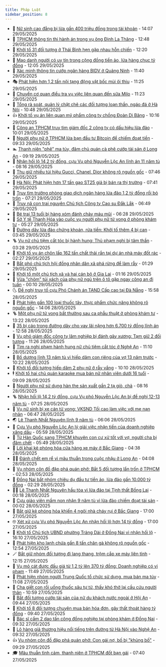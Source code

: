 ```yaml
---
title: Pháp Luật
sidebar_position: 8
---
```


<!-- dantri-phap-luat:START -->
- 🌊 [Nữ sinh cao đẳng bị lừa gần 400 triệu đồng trong tài khoản](https://dantri.com.vn/phap-luat/nu-sinh-cao-dang-bi-lua-gan-400-trieu-dong-trong-tai-khoan-20250529203558830.htm) - 14:07 29/05/2025
- 🐲 [TPHCM thông tin thi hành án trong vụ ông Đinh La Thăng](https://dantri.com.vn/phap-luat/tphcm-thong-tin-thi-hanh-an-trong-vu-ong-dinh-la-thang-20250529175535265.htm) - 12:48 29/05/2025
- 🌁 [Khởi tố 31 đối tượng ở Thái Bình hẹn gặp nhau hỗn chiến](https://dantri.com.vn/phap-luat/khoi-to-31-doi-tuong-o-thai-binh-hen-gap-nhau-hon-chien-20250517133127812.htm) - 12:20 29/05/2025
- 🎃 [Mạo danh người có uy tín trong cộng đồng tiền ảo, lừa hàng chục tỷ đồng](https://dantri.com.vn/phap-luat/mao-danh-nguoi-co-uy-tin-trong-cong-dong-tien-ao-lua-hang-chuc-ty-dong-20250529184727499.htm) - 12:05 29/05/2025
- 🦅 [Xác minh thông tin cướp ngân hàng BIDV ở Quảng Ninh](https://dantri.com.vn/phap-luat/xac-minh-thong-tin-cuop-ngan-hang-bidv-o-quang-ninh-20250529183814464.htm) - 11:40 29/05/2025
- 🎭 [Phát hiện hơn 1,2 tấn nội tạng động vật bốc mùi ôi thiu](https://dantri.com.vn/phap-luat/phat-hien-hon-12-tan-noi-tang-dong-vat-boc-mui-oi-thiu-20250529182102171.htm) - 11:25 29/05/2025
- 🤗 [Chuyển cơ quan điều tra vụ việc liên quan đến sữa Milo](https://dantri.com.vn/phap-luat/chuyen-co-quan-dieu-tra-vu-viec-lien-quan-den-sua-milo-20250529181856417.htm) - 11:23 29/05/2025
- 🚀 [Tổng rà soát, quản lý chặt chẽ các đối tượng loạn thần, ngáo đá ở Hà Nội](https://dantri.com.vn/phap-luat/tong-ra-soat-quan-ly-chat-che-cac-doi-tuong-loan-than-ngao-da-o-ha-noi-20250529174210681.htm) - 10:48 29/05/2025
- 👍 [Khởi tố vụ án liên quan mỹ phẩm công ty chồng Đoàn Di Băng](https://dantri.com.vn/phap-luat/khoi-to-vu-an-lien-quan-my-pham-cong-ty-chong-doan-di-bang-20250528093528299.htm) - 10:16 29/05/2025
- 🧐 [Công an TPHCM truy tìm giám đốc 2 công ty có dấu hiệu lừa đảo](https://dantri.com.vn/phap-luat/cong-an-tphcm-truy-tim-giam-doc-2-cong-ty-co-dau-hieu-lua-dao-20250529164440699.htm) - 10:01 29/05/2025
- 🫶 [Người phụ nữ ở TPHCM lừa bạn đầu tư Bitcoin để chiếm đoạt tiền](https://dantri.com.vn/phap-luat/nguoi-phu-nu-o-tphcm-lua-ban-dau-tu-bitcoin-de-chiem-doat-tien-20250529153809120.htm) - 09:33 29/05/2025
- 🏊 [Thanh niên &quot;phê&quot; ma túy, đâm chủ quán cà phê cướp tài sản ở Long An](https://dantri.com.vn/phap-luat/thanh-nien-phe-ma-tuy-dam-chu-quan-ca-phe-cuop-tai-san-o-long-an-20250529153739816.htm) - 09:19 29/05/2025
- 🌋 [Nhận hối lộ 14,2 tỷ đồng, cựu Vụ phó Nguyễn Lộc An lĩnh án 11 năm tù](https://dantri.com.vn/phap-luat/nhan-hoi-lo-142-ty-dong-cuu-vu-pho-nguyen-loc-an-linh-an-11-nam-tu-20250529150612252.htm) - 08:16 29/05/2025
- 👹 [Thu giữ nhiều túi hiệu Gucci, Chanel, Dior không rõ nguồn gốc](https://dantri.com.vn/phap-luat/thu-giu-nhieu-tui-hieu-gucci-chanel-dior-khong-ro-nguon-goc-20250529143250636.htm) - 07:46 29/05/2025
- 🫣 [Hà Nội: Phát hiện hơn 17 tấn gạo ST25 giả bị bán ra thị trường](https://dantri.com.vn/phap-luat/ha-noi-phat-hien-hon-17-tan-gao-st25-gia-bi-ban-ra-thi-truong-20250529143737790.htm) - 07:41 29/05/2025
- 🎃 [Truy tìm trưởng phòng giao dịch ngân hàng lừa đảo 1,2 tỷ đồng rồi bỏ trốn](https://dantri.com.vn/phap-luat/truy-tim-truong-phong-giao-dich-ngan-hang-lua-dao-12-ty-dong-roi-bo-tron-20250529141634682.htm) - 07:21 29/05/2025
- 🌝 [Truy nã con trai nguyên Chủ tịch Công ty Cao su Đắk Lắk](https://dantri.com.vn/phap-luat/truy-na-con-trai-nguyen-chu-tich-cong-ty-cao-su-dak-lak-20250529133138539.htm) - 06:49 29/05/2025
- 🚀 [Bé trai 13 tuổi bị hàng xóm đánh chảy máu mũi](https://dantri.com.vn/phap-luat/be-trai-13-tuoi-bi-hang-xom-danh-chay-mau-mui-20250521155431683.htm) - 06:28 29/05/2025
- 🥷 [Sở Y tế Thanh Hóa vào cuộc vụ người phụ nữ tử vong ở phòng khám tư](https://dantri.com.vn/phap-luat/so-y-te-thanh-hoa-vao-cuoc-vu-nguoi-phu-nu-tu-vong-o-phong-kham-tu-20250529121401368.htm) - 05:27 29/05/2025
- 👺 [Đường dây lừa đảo chứng khoán, rửa tiền: Khởi tố thêm 4 bị can](https://dantri.com.vn/phap-luat/duong-day-lua-dao-chung-khoan-rua-tien-khoi-to-them-4-bi-can-20250529102715171.htm) - 03:45 29/05/2025
- 🪜 [Vụ nữ chủ tiệm cắt tóc bị hành hung: Thủ phạm nghi bị tâm thần](https://dantri.com.vn/phap-luat/vu-nu-chu-tiem-cat-toc-bi-hanh-hung-thu-pham-nghi-bi-tam-than-20250529101607710.htm) - 03:28 29/05/2025
- 🦄 [Khởi tố vụ án chôn lấp 162 tấn chất thải rắn tại dự án nhà máy đốt rác](https://dantri.com.vn/phap-luat/khoi-to-vu-an-chon-lap-162-tan-chat-thai-ran-tai-du-an-nha-may-dot-rac-20250529091618502.htm) - 02:27 29/05/2025
- 🦍 [Bắt phó chủ tịch hội đồng nhân dân xã phá rừng để làm rẫy](https://dantri.com.vn/phap-luat/bat-pho-chu-tich-hoi-dong-nhan-dan-xa-pha-rung-de-lam-ray-20250529075520546.htm) - 01:29 29/05/2025
- 🌁 [Khởi tố một chủ tịch xã và hai cán bộ ở Gia Lai](https://dantri.com.vn/phap-luat/khoi-to-mot-chu-tich-xa-va-hai-can-bo-o-gia-lai-20250529070312230.htm) - 01:16 29/05/2025
- 💯 [Vừa &quot;chôm&quot; túi xách của phụ nữ ngủ trên ô tô gặp ngay công an đi tuần](https://dantri.com.vn/phap-luat/vua-chom-tui-xach-cua-phu-nu-ngu-tren-o-to-gap-ngay-cong-an-di-tuan-20250529065327094.htm) - 00:10 29/05/2025
- 🌜 [Đề nghị truy tố cựu Phó Chánh án TAND Cấp cao tại Đà Nẵng](https://dantri.com.vn/phap-luat/de-nghi-truy-to-cuu-pho-chanh-an-tand-cap-cao-tai-da-nang-20250528225334986.htm) - 15:58 28/05/2025
- 👹 [Phát hiện gần 100 loại thuốc tây, thực phẩm chức năng không rõ nguồn gốc](https://dantri.com.vn/phap-luat/phat-hien-gan-100-loai-thuoc-tay-thuc-pham-chuc-nang-khong-ro-nguon-goc-20250528202426451.htm) - 14:06 28/05/2025
- 🪜 [Một phụ nữ tử vong bất thường sau ca phẫu thuật ở phòng khám tư](https://dantri.com.vn/phap-luat/mot-phu-nu-tu-vong-bat-thuong-sau-ca-phau-thuat-o-phong-kham-tu-20250528201326786.htm) - 13:22 28/05/2025
- 🦩 [35 bị cáo trong đường dây cho vay lãi nặng hơn 6.700 tỷ đồng lĩnh án](https://dantri.com.vn/phap-luat/35-bi-cao-trong-duong-day-cho-vay-lai-nang-hon-6700-ty-dong-linh-an-20250528192233835.htm) - 12:58 28/05/2025
- 💂 [Vụ phó giám đốc công ty lâm nghiệp bị đánh gãy xương: Tạm giữ 2 đối tượng](https://dantri.com.vn/phap-luat/vu-pho-giam-doc-cong-ty-lam-nghiep-bi-danh-gay-xuong-tam-giu-2-doi-tuong-20250528175811420.htm) - 11:26 28/05/2025
- 💃 [Tìm ra nghi phạm hành hung nữ chủ tiệm cắt tóc ở Nghệ An](https://dantri.com.vn/phap-luat/tim-ra-nghi-pham-hanh-hung-nu-chu-tiem-cat-toc-o-nghe-an-20250528175714819.htm) - 11:10 28/05/2025
- 🧐 [Bố dượng lĩnh 13 năm tù vì hiếp dâm con riêng của vợ 13 năm trước](https://dantri.com.vn/phap-luat/bo-duong-linh-13-nam-tu-vi-hiep-dam-con-rieng-cua-vo-13-nam-truoc-20250528170233925.htm) - 10:22 28/05/2025
- 🤗 [Khởi tố đối tượng hiếp dâm 2 phụ nữ ở rẫy vắng](https://dantri.com.vn/phap-luat/khoi-to-doi-tuong-hiep-dam-2-phu-nu-o-ray-vang-20250528164536703.htm) - 10:10 28/05/2025
- 🕴 [Khởi tố hai chủ quán karaoke mua bán nữ nhân viên dưới 16 tuổi](https://dantri.com.vn/phap-luat/khoi-to-hai-chu-quan-karaoke-mua-ban-nu-nhan-vien-duoi-16-tuoi-20250528160535321.htm) - 09:09 28/05/2025
- 🐎 [Người phụ nữ sử dụng hàn the sản xuất gần 2 tạ giò, chả](https://dantri.com.vn/phap-luat/nguoi-phu-nu-su-dung-han-the-san-xuat-gan-2-ta-gio-cha-20250528150359110.htm) - 08:16 28/05/2025
- 🪜 [Nhận hối lộ 14,2 tỷ đồng, cựu Vụ phó Nguyễn Lộc An bị đề nghị 12-13 năm tù](https://dantri.com.vn/phap-luat/nhan-hoi-lo-142-ty-dong-cuu-vu-pho-nguyen-loc-an-bi-de-nghi-12-13-nam-tu-20250528141649128.htm) - 07:25 28/05/2025
- 🤭 [Vụ nữ sinh bị xe cán tử vong: VKSND Tối cao làm việc với mẹ nạn nhân](https://dantri.com.vn/phap-luat/vu-nu-sinh-bi-xe-can-tu-vong-vksnd-toi-cao-lam-viec-voi-me-nan-nhan-20250528133436850.htm) - 06:47 28/05/2025
- 🌏 [Lê Thanh Nhất Nguyên lĩnh 9 năm tù](https://dantri.com.vn/phap-luat/le-thanh-nhat-nguyen-linh-9-nam-tu-20250528103819768.htm) - 06:06 28/05/2025
- 🎃 [Cựu Vụ phó Nguyễn Lộc An lý giải việc nhận tiền của doanh nghiệp xăng dầu](https://dantri.com.vn/phap-luat/cuu-vu-pho-nguyen-loc-an-ly-giai-viec-nhan-tien-cua-doanh-nghiep-xang-dau-20250528124533186.htm) - 05:59 28/05/2025
- 🗽 [Từ Hàn Quốc sang TPHCM khuyên con cư xử tốt với vợ, người cha bị đâm chết](https://dantri.com.vn/phap-luat/tu-han-quoc-sang-tphcm-khuyen-con-cu-xu-tot-voi-vo-nguoi-cha-bi-dam-chet-20250528122043053.htm) - 05:49 28/05/2025
- 🌁 [Lời khai kẻ phóng hỏa cửa hàng xe máy ở Bắc Giang](https://dantri.com.vn/phap-luat/loi-khai-ke-phong-hoa-cua-hang-xe-may-o-bac-giang-20250528113418267.htm) - 04:38 28/05/2025
- 🧑‍💻 [Đánh chết em rể vì mâu thuẫn trong cuộc nhậu ở Long An](https://dantri.com.vn/phap-luat/danh-chet-em-re-vi-mau-thuan-trong-cuoc-nhau-o-long-an-20250528104350078.htm) - 04:08 28/05/2025
- 🌮 [Vụ nhóm côn đồ đập phá quán phở: Bắt 5 đối tượng lẩn trốn ở TPHCM](https://dantri.com.vn/phap-luat/vu-nhom-con-do-dap-pha-quan-pho-bat-5-doi-tuong-lan-tron-o-tphcm-20250528093054402.htm) - 02:53 28/05/2025
- 🤗 [Đồng Nai bắt nhóm chiêu dụ đầu tư tiền ảo, lừa đảo gần 10.000 tỷ đồng](https://dantri.com.vn/phap-luat/dong-nai-bat-nhom-chieu-du-dau-tu-tien-ao-lua-dao-gan-10000-ty-dong-20250528091852452.htm) - 02:29 28/05/2025
- 👨‍🏫 [Lê Thanh Nhất Nguyên hầu tòa vì lừa đảo tại Tịnh thất Bồng Lai](https://dantri.com.vn/phap-luat/le-thanh-nhat-nguyen-hau-toa-vi-lua-dao-tai-tinh-that-bong-lai-20250527211027186.htm) - 00:18 28/05/2025
- 🎉 [Cựu giáo viên mầm non nhận 9 năm tù vì lừa đảo chiếm đoạt tài sản](https://dantri.com.vn/phap-luat/cuu-giao-vien-mam-non-nhan-9-nam-tu-vi-lua-dao-chiem-doat-tai-san-20250527165226846.htm) - 00:02 28/05/2025
- 🤗 [Bắt giữ kẻ phóng hỏa khiến 4 ngôi nhà cháy rụi ở Bắc Giang](https://dantri.com.vn/phap-luat/bat-giu-ke-phong-hoa-khien-4-ngoi-nha-chay-rui-o-bac-giang-20250527231013336.htm) - 17:00 27/05/2025
- 🤓 [Xét xử cựu Vụ phó Nguyễn Lộc An nhận hối lộ hơn 14 tỷ đồng](https://dantri.com.vn/phap-luat/xet-xu-cuu-vu-pho-nguyen-loc-an-nhan-hoi-lo-hon-14-ty-dong-20250527210521829.htm) - 17:00 27/05/2025
- 👹 [Khởi tố Chủ tịch UBND phường Trảng Dài ở Đồng Nai vì nhận hối lộ](https://dantri.com.vn/phap-luat/khoi-to-chu-tich-ubnd-phuong-trang-dai-o-dong-nai-vi-nhan-hoi-lo-20250527230604903.htm) - 16:10 27/05/2025
- 🐘 [Phát hiện kho lạnh chứa gần 8 tấn chân gà không rõ nguồn gốc](https://dantri.com.vn/phap-luat/phat-hien-kho-lanh-chua-gan-8-tan-chan-ga-khong-ro-nguon-goc-20250527194426792.htm) - 12:54 27/05/2025
- 🪄 [Bắt giữ nhóm đối tượng đi lang thang, trộm cắp xe máy liên tỉnh](https://dantri.com.vn/phap-luat/bat-giu-nhom-doi-tuong-di-lang-thang-trom-cap-xe-may-lien-tinh-20250527184640766.htm) - 12:15 27/05/2025
- 💄 [Vụ mỏ cát được đấu giá từ 1,2 tỷ lên 370 tỷ đồng: Doanh nghiệp có vi phạm](https://dantri.com.vn/phap-luat/vu-mo-cat-duoc-dau-gia-tu-12-ty-len-370-ty-dong-doanh-nghiep-co-vi-pham-20250527181400937.htm) - 11:49 27/05/2025
- 🐎 [Phát hiện nhóm người Trung Quốc tổ chức sử dụng, mua bán ma túy](https://dantri.com.vn/phap-luat/phat-hien-nhom-nguoi-trung-quoc-to-chuc-su-dung-mua-ban-ma-tuy-20250527174505756.htm) - 11:08 27/05/2025
- 💯 [Cha giết con rồi uống thuốc sâu tự tử, thấy khó thở lại cầu cứu người thân](https://dantri.com.vn/phap-luat/cha-giet-con-roi-uong-thuoc-sau-tu-tu-thay-kho-tho-lai-cau-cuu-nguoi-than-20250527171143692.htm) - 10:59 27/05/2025
- 💯 [Bắt đối tượng cướp tài sản của nữ du khách nước ngoài ở Hội An](https://dantri.com.vn/phap-luat/bat-doi-tuong-cuop-tai-san-cua-nu-du-khach-nuoc-ngoai-o-hoi-an-20250527155032151.htm) - 09:44 27/05/2025
- 🌈 [Khởi tố 8 đối tượng chuyên mua bán hóa đơn, gây thất thoát hàng tỷ đồng](https://dantri.com.vn/phap-luat/khoi-to-8-doi-tuong-chuyen-mua-ban-hoa-don-gay-that-thoat-hang-ty-dong-20250527160342087.htm) - 09:40 27/05/2025
- 🧠 [Bác sĩ cầm 2 dao tấn công đồng nghiệp tại phòng khám ở Đồng Nai](https://dantri.com.vn/phap-luat/bac-si-cam-2-dao-tan-cong-dong-nghiep-tai-phong-kham-o-dong-nai-20250527160820990.htm) - 09:32 27/05/2025
- 🌈 [Lô hàng giả thương hiệu nổi tiếng trên đường từ Hà Nội vào Nghệ An](https://dantri.com.vn/phap-luat/lo-hang-gia-thuong-hieu-noi-tieng-tren-duong-tu-ha-noi-vao-nghe-an-20250527161325774.htm) - 09:32 27/05/2025
- 👍 [Vụ nhóm côn đồ đập phá quán phở: Con gái nợ, bố bị &quot;khủng bố&quot;](https://dantri.com.vn/phap-luat/vu-nhom-con-do-dap-pha-quan-pho-con-gai-no-bo-bi-khung-bo-20250527155242175.htm) - 09:29 27/05/2025
- 🎓 [Mâu thuẫn tình cảm, thanh niên ở TPHCM đốt bạn gái](https://dantri.com.vn/phap-luat/mau-thuan-tinh-cam-thanh-nien-o-tphcm-dot-ban-gai-20250527134404018.htm) - 07:40 27/05/2025<!-- dantri-phap-luat:END -->
